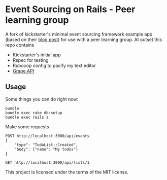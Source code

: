 # Event Sourcing on Rails - Peer learning group

A fork of kickstarter's minimal event sourcing framework example app (based on their [blog post](https://kickstarter.engineering/event-sourcing-made-simple-4a2625113224)) for use with a peer learning group. At outset this repo contains

- Kickstarter's initial app
- Rspec for testing
- Rubocop config to pacify my text editor
- [Grape API](https://github.com/ruby-grape/grape)

## Usage

Some things you can do right now:

```
bundle
bundle exec rake db:setup
bundle exec rails s
```

Make some requests

```
POST http://localhost:3000/api/events
{
    "type": "TodoList::Created",
    "body": {"name": "My todos"}
}

GET http://localhost:3000/api/lists/1
```

This project is licensed under the terms of the MIT license.

